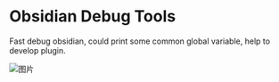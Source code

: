 # Obsidian Debug Tools

Fast debug obsidian, could print some common global variable, help to develop plugin.

![图片](https://user-images.githubusercontent.com/25877214/215497844-49dcffcb-1d1e-4836-8423-043218180357.png)
